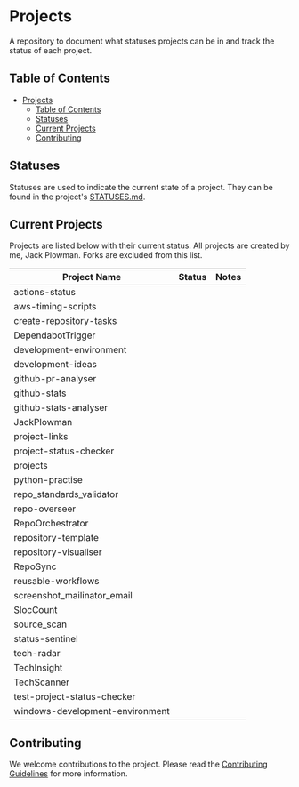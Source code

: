 # Projects

A repository to document what statuses projects can be in and track the status of each project.

## Table of Contents

- [Projects](#projects)
  - [Table of Contents](#table-of-contents)
  - [Statuses](#statuses)
  - [Current Projects](#current-projects)
  - [Contributing](#contributing)

## Statuses

Statuses are used to indicate the current state of a project. They can be found in the project's [STATUSES.md](./STATUSES.md).

## Current Projects

Projects are listed below with their current status. All projects are created by me, Jack Plowman. Forks are excluded from this list.

| Project Name                    | Status | Notes |
| ------------------------------- | ------ | ----- |
| actions-status                  |        |
| aws-timing-scripts              |        |
| create-repository-tasks         |        |
| DependabotTrigger               |        |
| development-environment         |        |
| development-ideas               |        |
| github-pr-analyser              |        |
| github-stats                    |        |
| github-stats-analyser           |        |
| JackPlowman                     |        |
| project-links                   |        |
| project-status-checker          |        |
| projects                        |        |
| python-practise                 |        |
| repo_standards_validator        |        |
| repo-overseer                   |        |
| RepoOrchestrator                |        |
| repository-template             |        |
| repository-visualiser           |        |
| RepoSync                        |        |
| reusable-workflows              |        |
| screenshot_mailinator_email     |        |
| SlocCount                       |        |
| source_scan                     |        |
| status-sentinel                 |        |
| tech-radar                      |        |
| TechInsight                     |        |
| TechScanner                     |        |
| test-project-status-checker     |        |
| windows-development-environment |        |

## Contributing

We welcome contributions to the project. Please read the [Contributing Guidelines](docs/CONTRIBUTING.md) for more information.

